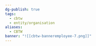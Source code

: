 ```yaml
---
dg-publish: true
tags:
  - cbtw
  - entity/organisation
aliases:
  - CBTW
banner: "![[cbtw-banneremployee-7.png]]"
---
```

